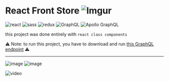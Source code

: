 # React Front Store ![Imgur](https://imgur.com/IouekB6.png)

![react](https://img.shields.io/badge/React-20232A?style=for-the-badge&logo=react&logoColor=61DAFB)
![sass](https://img.shields.io/badge/Sass-CC6699?style=for-the-badge&logo=sass&logoColor=white)
![redux](https://img.shields.io/badge/Redux-593D88?style=for-the-badge&logo=redux&logoColor=white)
![GraphQL](https://img.shields.io/badge/GraphQl-E10098?style=for-the-badge&logo=graphql&logoColor=white)
![Apollo GraphQL](https://img.shields.io/badge/Apollo%20GraphQL-311C87?&style=for-the-badge&logo=Apollo%20GraphQL&logoColor=white)

this project was done entirely with `react class components`

⚠ Note: to run this project, you have to download and run [this GraphQL endpoint](https://github.com/scandiweb/junior-react-endpoint) ⚠

---
![image](https://imgur.com/JZMIKQH.png)
![image](https://imgur.com/StjOYyM.png)

![video](https://imgur.com/AGmRKeU.gif)
